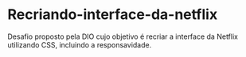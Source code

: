 # Recriando-interface-da-netflix
Desafio proposto pela DIO cujo objetivo é recriar a interface da Netflix utilizando CSS, incluindo a responsavidade. 
